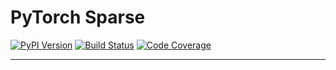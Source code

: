 [pypi-image]: https://badge.fury.io/py/torch-sparse.svg
[pypi-url]: https://pypi.python.org/pypi/torch-sparse
[build-image]: https://travis-ci.org/rusty1s/pytorch_sparse.svg?branch=master
[build-url]: https://travis-ci.org/rusty1s/pytorch_sparse
[coverage-image]: https://codecov.io/gh/rusty1s/pytorch_sparse/branch/master/graph/badge.svg
[coverage-url]: https://codecov.io/github/rusty1s/pytorch_sparse?branch=master

# PyTorch Sparse

[![PyPI Version][pypi-image]][pypi-url]
[![Build Status][build-image]][build-url]
[![Code Coverage][coverage-image]][coverage-url]

--------------------------------------------------------------------------------
